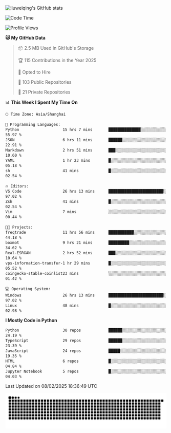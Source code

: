 ![liuweiqing's GitHub stats](https://github-readme-stats.vercel.app/api?username=14790897&show_icons=true&locale=cn&include_all_commits=true&count_private=true)

<!--START_SECTION:waka-->
![Code Time](http://img.shields.io/badge/Code%20Time-1%2C916%20hrs%2048%20mins-blue)

![Profile Views](http://img.shields.io/badge/Profile%20Views-26-blue)

**🐱 My GitHub Data** 

> 📦 2.5 MB Used in GitHub's Storage 
 > 
> 🏆 115 Contributions in the Year 2025
 > 
> 💼 Opted to Hire
 > 
> 📜 103 Public Repositories 
 > 
> 🔑 21 Private Repositories 
 > 
📊 **This Week I Spent My Time On** 

```text
🕑︎ Time Zone: Asia/Shanghai

💬 Programming Languages: 
Python                   15 hrs 7 mins       ██████████████░░░░░░░░░░░   55.97 % 
JSON                     6 hrs 11 mins       ██████░░░░░░░░░░░░░░░░░░░   22.91 % 
Markdown                 2 hrs 51 mins       ███░░░░░░░░░░░░░░░░░░░░░░   10.60 % 
YAML                     1 hr 23 mins        █░░░░░░░░░░░░░░░░░░░░░░░░   05.18 % 
sh                       41 mins             █░░░░░░░░░░░░░░░░░░░░░░░░   02.54 % 

🔥 Editors: 
VS Code                  26 hrs 13 mins      ████████████████████████░   97.02 % 
Zsh                      41 mins             █░░░░░░░░░░░░░░░░░░░░░░░░   02.54 % 
Vim                      7 mins              ░░░░░░░░░░░░░░░░░░░░░░░░░   00.44 % 

🐱‍💻 Projects: 
freqtrade                11 hrs 56 mins      ███████████░░░░░░░░░░░░░░   44.18 % 
boxmot                   9 hrs 21 mins       █████████░░░░░░░░░░░░░░░░   34.62 % 
Real-ESRGAN              2 hrs 52 mins       ███░░░░░░░░░░░░░░░░░░░░░░   10.64 % 
vps-information-transfer-1 hr 29 mins        █░░░░░░░░░░░░░░░░░░░░░░░░   05.52 % 
coingecko-stable-coinlist23 mins             ░░░░░░░░░░░░░░░░░░░░░░░░░   01.42 % 

💻 Operating System: 
Windows                  26 hrs 13 mins      ████████████████████████░   97.02 % 
Linux                    48 mins             █░░░░░░░░░░░░░░░░░░░░░░░░   02.98 % 
```

**I Mostly Code in Python** 

```text
Python                   30 repos            ██████░░░░░░░░░░░░░░░░░░░   24.19 % 
TypeScript               29 repos            ██████░░░░░░░░░░░░░░░░░░░   23.39 % 
JavaScript               24 repos            █████░░░░░░░░░░░░░░░░░░░░   19.35 % 
HTML                     6 repos             █░░░░░░░░░░░░░░░░░░░░░░░░   04.84 % 
Jupyter Notebook         5 repos             █░░░░░░░░░░░░░░░░░░░░░░░░   04.03 % 
```




 Last Updated on 08/02/2025 18:36:49 UTC
<!--END_SECTION:waka-->

<picture>
  <source media="(prefers-color-scheme: dark)" srcset="https://raw.githubusercontent.com/14790897/14790897/output/github-contribution-grid-snake-dark.svg" />
  <source media="(prefers-color-scheme: light)" srcset="https://raw.githubusercontent.com/14790897/14790897/output/github-contribution-grid-snake.svg" />
  <img alt="github-snake" src="https://raw.githubusercontent.com/14790897/14790897/output/github-contribution-grid-snake.svg" />
</picture>
